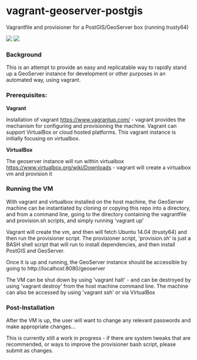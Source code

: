 # vagrant-geoserver-postgis
Vagrantfile and provisioner for a PostGIS/GeoServer box (running trusty64)

![](http://cdn.rawgit.com/cfoellmann/chocolatey-packages/master/icons/vagrant.png) ![](http://aivolution.com/images/icon-technology-geoserver.png) 

### Background

This is an attempt to provide an easy and replicatable way to rapidly stand up a GeoServer instance for development or other purposes in an automated way, using vagrant.

### Prerequisites:

**Vagrant**

Installation of vagrant https://www.vagrantup.com/ - vagrant provides the mechanism for configuring and provisioning the machine.  Vagrant can support VirtualBox or cloud hosted platforms.  This vagrant instance is initially focusing on virtualbox.

**VirtualBox**

The geoserver instance will run within virtualbox https://www.virtualbox.org/wiki/Downloads - vagrant will create a virtualbox vm and provision it

### Running the VM

With vagrant and virtualbox installed on the host machine, the GeoServer machine can be instantiated by cloning or copying this repo into a directory, and from a command line, going to the directory containing the vagrantfile and provision.sh scripts, and simply running 'vagrant up'

Vagrant will create the vm, and then will fetch Ubuntu 14.04 (trusty64) and then run the provisioner script.  The provisioner script, 'provision.sh' is just a BASH shell script that will run to install dependencies, and then install PostGIS and GeoServer.

Once it is up and running, the GeoServer instance should be accessible by going to http://localhost:8080/geoserver

The VM can be shut down by using 'vagrant halt' - and can be destroyed by using 'vagrant destroy' from the host machine command line.  The machine can also be accessed by using 'vagrant ssh' or via VirtualBox

### Post-Installation

After the VM is up, the user will want to change any relevant passwords and make appropriate changes...

This is currently still a work in progress - if there are system tweaks that are recommended, or ways to improve the provisioner bash script, please submit as changes.
